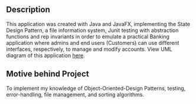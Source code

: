 ## Description
This application was created with Java and JavaFX, implementing the State Design Pattern, a file information system, Junit testing with abstraction functions and rep invariants
in order to emulate a practical Banking application where admins and end users (Customers) can use different interfaces, respectively, to manage and modify accounts. View UML diagram of this application [here](https://github.com/Shaan-Hossain/Banking-Application/blob/master/UMLDiagram.png).

## Motive behind Project
To implement my knowledge of Object-Oriented-Design Patterns, testing, error-handling, file management, and sorting algorithms. 

